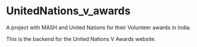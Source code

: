 # UnitedNations_v_awards
A project with MASH and United Nations for their Volunteer awards in India.

This is the backend for the United Nations V Awards website.
